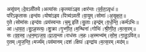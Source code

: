 

  
असृ॑ग्रन्।दे॒वऽवी॑तये।अत्या॑सः।कृत्व्याः॑ऽइव।क्षर॑न्तः।प॒र्व॒त॒ऽवृधः॑॥  
परि॑ऽकृतासः।इन्द॑वः।योषा॑ऽइव।पित्र्य॑ऽवती।वा॒युम्।सोमाः॑।अ॒सृ॒क्ष॒त॒॥  
ए॒ते।सोमा॑सः।इन्द॑वः।प्रय॑स्वन्तः।च॒मू इति॑।सु॒ताः।इन्द्र॑म्।व॒र्ध॒न्ति॒।कर्म॑ऽभिः॥  
आ।धा॒व॒त॒।सु॒ऽह॒स्त्यः॒।शु॒क्रा।गृ॒भ्णी॒त॒।म॒न्थिना॑।गोभिः॑।श्री॒णी॒त॒।म॒त्स॒रम्॥  
सः।प॒व॒स्व॒।ध॒न॒म्ऽज॒य॒।प्र॒ऽय॒न्ता।राध॑सः।म॒हः।अ॒स्मभ्य॑म्।सो॒म॒।गा॒तु॒ऽवित्॥  
ए॒तम्।मृ॒ज॒न्ति॒।मर्ज्य॑म्।पव॑मानम्।दश॑।क्षिपः॑।इन्द्रा॑य।म॒त्स॒रम्।मद॑म्॥  
